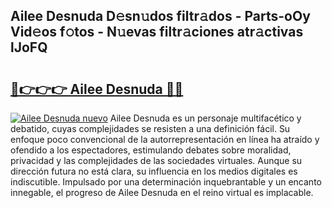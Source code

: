 ## Ailee Desnuda D𝚎sn𝚞dos filtr𝚊dos - Parts-oOy Vid𝚎os f𝚘tos - N𝚞evas filtr𝚊ciones atr𝚊ctivas lJoFQ

# <h2><a href="http://mb94ykj.tromn.icu/?c=Ailee+Desnuda">🔗👉👉👉 Ailee Desnuda 🔗🔗</a></h2>

[![Ailee Desnuda nuevo](https://i.imgur.com/pEAQMta.gif)](http://mb94ykj.tromn.icu/?c=Ailee+Desnuda)
Ailee Desnuda es un personaje multifacético y debatido, cuyas complejidades se resisten a una definición fácil.  Su enfoque poco convencional de la autorrepresentación en línea ha atraído y ofendido a los espectadores, estimulando debates sobre moralidad, privacidad y las complejidades de las sociedades virtuales. Aunque su dirección futura no está clara, su influencia en los medios digitales es indiscutible. Impulsado por una determinación inquebrantable y un encanto innegable, el progreso de Ailee Desnuda en el reino virtual es implacable.
